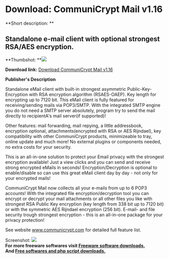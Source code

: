 # Download: CommuniCrypt Mail v1.16

**Short description: **

## Standalone e-mail client with optional strongest RSA/AES encryption.

  
**Thumbshot: **![](http://www.freewarefiles.com/screenshot/ccmscreenshot_md.gif)   
  
**Download link:** [Download CommuniCrypt Mail v1.16](http://freesoftwares.boysofts.com/CommuniCrypt-Mail-V_program_18951.html)  
  

**Publisher's Description**  
  

Standalone eMail client with built-in strongest asymmetric Public-Key-
Encryption with RSA encryption algorithm (RSAES-OAEP). Key length for
encrypting up to 7120 bit. This eMail client is fully featured for
receiving/sending mails via POP3/SMTP. With the integrated SMTP engine you do
not need a SMTP server absolutely, program try to send the mail directly to
recipientA's mail server(if supported)!

Other features: mail forwarding, mail repying, a little addressbook,
encryption optional, attachments(encrypted with RSA or AES Rijndael), key
compatibility with other CommuniCrypt products, minimizeable to tray, online
update and much more! No external plugins or components needed, no extra costs
for your security.

This is an all-in-one solution to protect your Email privacy with the
strongest encryption available! Just a view clicks and you can send and
receive strong encrypted eMails in seconds! Encryption/Decryption is optional
to enable/disable so can use this great eMail client day by day - not only for
your encrypted mails!

CommuniCrypt Mail now collects all your e-mails from up to 6 POP3 accounts!
With the integrated file encryption/decryption tool you can encrypt or decrypt
your mail attachments or all other files you like with strongest RSA Public
Key encryption (key length from 338 bit up to 7120 bit) or with the symmetric
AES Rijndael encryption (256 bit). E-mail- and file security trough strongest
encryption - this is an all-in-one package for your privacy protection!

See website www.communicrypt.com for detailed full feature list.

  
  
Screenshot: ![](http://www.freewarefiles.com/screenshot/ccmscreenshot.gif)  
**For more freeware softwares visit [Freeware software downloads.](http://freesoftwares.boysofts.com/)**   
**And [Free softwares and php script downloads.](http://www.boysofts.com/)**


